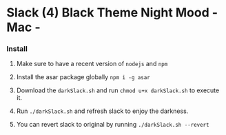 
# Slack (4) Black Theme Night Mood - Mac -

### Install

1. Make sure to have a recent version of `nodejs` and `npm`
2. Install the asar package globally `npm i -g asar`
3. Download the `darkSlack.sh` and run `chmod u+x darkSlack.sh` to execute it.
4. Run `./darkSlack.sh` and refresh slack to enjoy the darkness.

5. You can revert slack to original by running `./darkSlack.sh --revert`